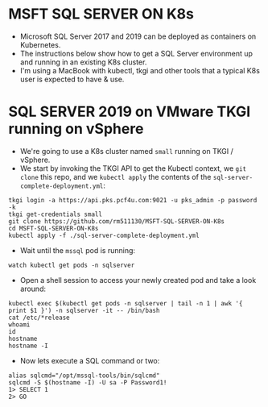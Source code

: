 # MSFT SQL SERVER ON K8s

- Microsoft SQL Server 2017 and 2019 can be deployed as containers on Kubernetes.
- The instructions below show how to get a SQL Server environment up and running in an existing K8s cluster.
- I'm using a MacBook with kubectl, tkgi and other tools that a typical K8s user is expected to have & use.

# SQL SERVER 2019 on VMware TKGI running on vSphere

- We're going to use a K8s cluster named `small` running on TKGI / vSphere. 
- We start by invoking the TKGI API to get the Kubectl context, we `git clone` this repo, and we `kubectl apply` the contents of the `sql-server-complete-deployment.yml`:

```
tkgi login -a https://api.pks.pcf4u.com:9021 -u pks_admin -p password -k
tkgi get-credentials small
git clone https://github.com/rm511130/MSFT-SQL-SERVER-ON-K8s
cd MSFT-SQL-SERVER-ON-K8s
kubectl apply -f ./sql-server-complete-deployment.yml
```

- Wait until the `mssql` pod is running:

```
watch kubectl get pods -n sqlserver
```

- Open a shell session to access your newly created pod and take a look around:

```
kubectl exec $(kubectl get pods -n sqlserver | tail -n 1 | awk '{ print $1 }') -n sqlserver -it -- /bin/bash
cat /etc/*release
whoami
id
hostname
hostname -I
```

- Now lets execute a SQL command or two:

```
alias sqlcmd="/opt/mssql-tools/bin/sqlcmd"
sqlcmd -S $(hostname -I) -U sa -P Password1!
1> SELECT 1
2> GO
```





